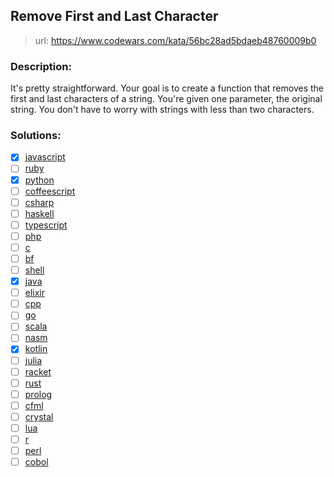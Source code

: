 ## Remove First and Last Character

> url: <https://www.codewars.com/kata/56bc28ad5bdaeb48760009b0>

### Description:

It's pretty straightforward. Your goal is to create a function that removes the first and last characters of a string. You're given one parameter, the original string. You don't have to worry with strings with less than two characters.

### Solutions:

- [x] [javascript](./01-solution.js)
- [ ] [ruby]()
- [x] [python](./02-solution.py)
- [ ] [coffeescript]()
- [ ] [csharp]()
- [ ] [haskell]()
- [ ] [typescript]()
- [ ] [php]()
- [ ] [c]()
- [ ] [bf]()
- [ ] [shell]()
- [x] [java](./03-solution.java)
- [ ] [elixir]()
- [ ] [cpp]()
- [ ] [go]()
- [ ] [scala]()
- [ ] [nasm]()
- [x] [kotlin](./04-solution.kt)
- [ ] [julia]()
- [ ] [racket]()
- [ ] [rust]()
- [ ] [prolog]()
- [ ] [cfml]()
- [ ] [crystal]()
- [ ] [lua]()
- [ ] [r]()
- [ ] [perl]()
- [ ] [cobol]()
